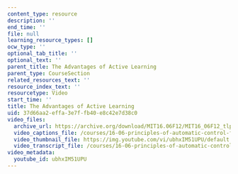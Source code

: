 ```yaml
---
content_type: resource
description: ''
end_time: ''
file: null
learning_resource_types: []
ocw_type: ''
optional_tab_title: ''
optional_text: ''
parent_title: The Advantages of Active Learning
parent_type: CourseSection
related_resources_text: ''
resource_index_text: ''
resourcetype: Video
start_time: ''
title: The Advantages of Active Learning
uid: 37d66aa2-effa-3e7f-fb40-e8c42e7d38c0
video_files:
  archive_url: https://archive.org/download/MIT16.06F12/MIT16_06F12_tlp3_final_300k.mp4
  video_captions_file: /courses/16-06-principles-of-automatic-control-fall-2012/476d305cf8ae527288652f725304ef98_ubhxIM51UPU.vtt
  video_thumbnail_file: https://img.youtube.com/vi/ubhxIM51UPU/default.jpg
  video_transcript_file: /courses/16-06-principles-of-automatic-control-fall-2012/1058710543bc873847c1896fb4c2a9ac_ubhxIM51UPU.pdf
video_metadata:
  youtube_id: ubhxIM51UPU
---
```

